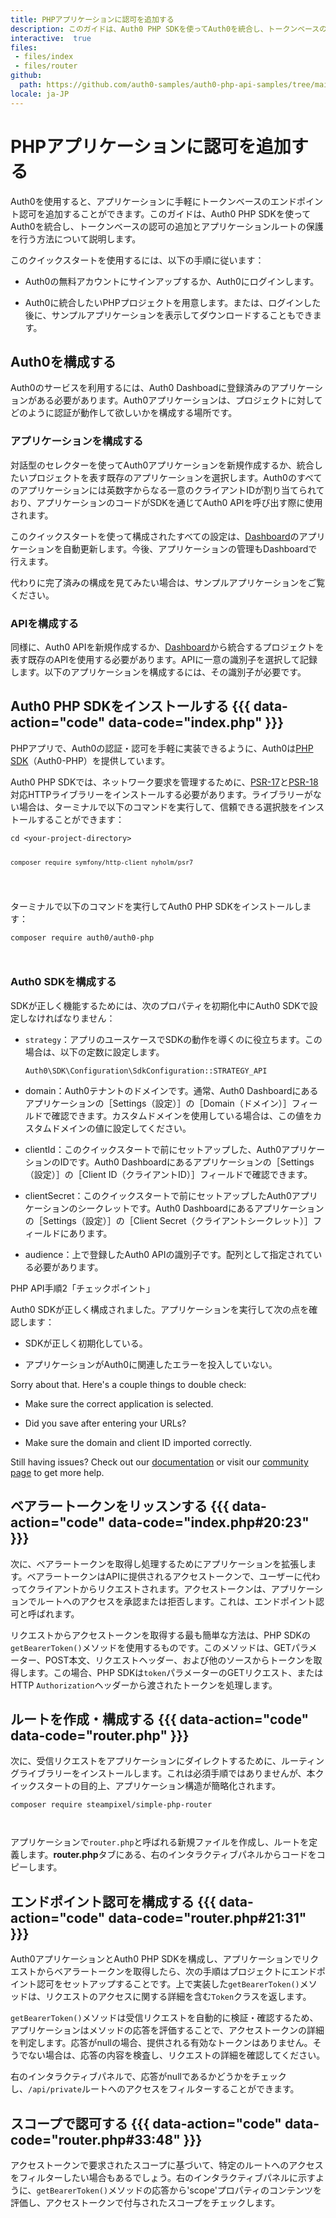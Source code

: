 ```yaml
---
title: PHPアプリケーションに認可を追加する
description: このガイドは、Auth0 PHP SDKを使ってAuth0を統合し、トークンベースの認可の追加とアプリケーションルートの保護を行う方法について説明します。
interactive:  true
files:
 - files/index
 - files/router
github:
  path: https://github.com/auth0-samples/auth0-php-api-samples/tree/main/app
locale: ja-JP
---
```


# PHPアプリケーションに認可を追加する


<p>Auth0を使用すると、アプリケーションに手軽にトークンベースのエンドポイント認可を追加することができます。このガイドは、Auth0 PHP SDKを使ってAuth0を統合し、トークンベースの認可の追加とアプリケーションルートの保護を行う方法について説明します。</p><p>このクイックスタートを使用するには、以下の手順に従います：</p><ul><li><p>Auth0の無料アカウントにサインアップするか、Auth0にログインします。</p></li><li><p>Auth0に統合したいPHPプロジェクトを用意します。または、ログインした後に、サンプルアプリケーションを表示してダウンロードすることもできます。</p></li></ul><p></p><p></p>

## Auth0を構成する


<p>Auth0のサービスを利用するには、Auth0 Dashboadに登録済みのアプリケーションがある必要があります。Auth0アプリケーションは、プロジェクトに対してどのように認証が動作して欲しいかを構成する場所です。</p><h3>アプリケーションを構成する</h3><p>対話型のセレクターを使ってAuth0アプリケーションを新規作成するか、統合したいプロジェクトを表す既存のアプリケーションを選択します。Auth0のすべてのアプリケーションには英数字からなる一意のクライアントIDが割り当てられており、アプリケーションのコードがSDKを通じてAuth0 APIを呼び出す際に使用されます。</p><p>このクイックスタートを使って構成されたすべての設定は、<a href="https://manage.auth0.com/#/">Dashboard</a>のアプリケーションを自動更新します。今後、アプリケーションの管理もDashboardで行えます。</p><p>代わりに完了済みの構成を見てみたい場合は、サンプルアプリケーションをご覧ください。</p><h3>APIを構成する</h3><p>同様に、Auth0 APIを新規作成するか、<a href="https://manage.auth0.com/#/">Dashboard</a>から統合するプロジェクトを表す既存のAPIを使用する必要があります。APIに一意の識別子を選択して記録します。以下のアプリケーションを構成するには、その識別子が必要です。</p>

## Auth0 PHP SDKをインストールする {{{ data-action="code" data-code="index.php" }}}


<p>PHPアプリで、Auth0の認証・認可を手軽に実装できるように、Auth0は<a href="https://github.com/auth0/auth0-PHP">PHP SDK</a>（Auth0-PHP）を提供しています。</p><p>Auth0 PHP SDKでは、ネットワーク要求を管理するために、<a href="https://www.php-fig.org/psr/psr-17/">PSR-17</a>と<a href="https://www.php-fig.org/psr/psr-18/">PSR-18</a>対応HTTPライブラリーをインストールする必要があります。ライブラリーがない場合は、ターミナルで以下のコマンドを実行して、信頼できる選択肢をインストールすることができます：</p><p><pre><code class="language-powershell">cd &lt;your-project-directory&gt;

    composer require symfony/http-client nyholm/psr7

</code></pre>

</p><p>ターミナルで以下のコマンドを実行してAuth0 PHP SDKをインストールします：</p><p><pre><code class="language-powershell">composer require auth0/auth0-php

</code></pre>

</p><h3>Auth0 SDKを構成する</h3><p>SDKが正しく機能するためには、次のプロパティを初期化中にAuth0 SDKで設定しなければなりません：</p><ul><li><p><code>strategy</code>：アプリのユースケースでSDKの動作を導くのに役立ちます。この場合は、以下の定数に設定します。</p><p><code>Auth0\SDK\Configuration\SdkConfiguration::STRATEGY_API</code></p></li><li><p>domain：Auth0テナントのドメインです。通常、Auth0 Dashboardにあるアプリケーションの［Settings（設定）］の［Domain（ドメイン）］フィールドで確認できます。カスタムドメインを使用している場合は、この値をカスタムドメインの値に設定してください。</p></li><li><p>clientId：このクイックスタートで前にセットアップした、Auth0アプリケーションのIDです。Auth0 Dashboardにあるアプリケーションの［Settings（設定）］の［Client ID（クライアントID）］フィールドで確認できます。</p></li><li><p>clientSecret：このクイックスタートで前にセットアップしたAuth0アプリケーションのシークレットです。Auth0 Dashboardにあるアプリケーションの［Settings（設定）］の［Client Secret（クライアントシークレット）］フィールドにあります。</p></li><li><p>audience：上で登録したAuth0 APIの識別子です。配列として指定されている必要があります。</p></li></ul><p><div class="checkpoint">PHP API手順2「チェックポイント」 <div class="checkpoint-default"><p>Auth0 SDKが正しく構成されました。アプリケーションを実行して次の点を確認します：</p><ul><li><p>SDKが正しく初期化している。</p></li><li><p>アプリケーションがAuth0に関連したエラーを投入していない。</p></li></ul><p></p></div>

  <div class="checkpoint-success"></div>

  <div class="checkpoint-failure"><p>Sorry about that. Here&#39;s a couple things to double check:</p><ul><li><p>Make sure the correct application is selected.</p></li><li><p>Did you save after entering your URLs?</p></li><li><p>Make sure the domain and client ID imported correctly.</p></li></ul><p>Still having issues? Check out our <a href="https://auth0.com/docs">documentation</a> or visit our <a href="https://community.auth0.com/">community page</a> to get more help.</p></div>

  </div></p>

## ベアラートークンをリッスンする {{{ data-action="code" data-code="index.php#20:23" }}}


<p>次に、ベアラートークンを取得し処理するためにアプリケーションを拡張します。ベアラートークンはAPIに提供されるアクセストークンで、ユーザーに代わってクライアントからリクエストされます。アクセストークンは、アプリケーションでルートへのアクセスを承認または拒否します。これは、エンドポイント認可と呼ばれます。</p><p>リクエストからアクセストークンを取得する最も簡単な方法は、PHP SDKの<code>getBearerToken()</code>メソッドを使用するものです。このメソッドは、GETパラメーター、POST本文、リクエストヘッダー、および他のソースからトークンを取得します。この場合、PHP SDKは<code>token</code>パラメーターのGETリクエスト、またはHTTP <code>Authorization</code>ヘッダーから渡されたトークンを処理します。</p>

## ルートを作成・構成する {{{ data-action="code" data-code="router.php" }}}


<p>次に、受信リクエストをアプリケーションにダイレクトするために、ルーティングライブラリーをインストールします。これは必須手順ではありませんが、本クイックスタートの目的上、アプリケーション構造が簡略化されます。</p><p><pre><code class="language-powershell">composer require steampixel/simple-php-router

</code></pre>

</p><p>アプリケーションで<code>router.php</code>と呼ばれる新規ファイルを作成し、ルートを定義します。<b>router.php</b>タブにある、右のインタラクティブパネルからコードをコピーします。</p>

## エンドポイント認可を構成する {{{ data-action="code" data-code="router.php#21:31" }}}


<p>Auth0アプリケーションとAuth0 PHP SDKを構成し、アプリケーションでリクエストからベアラートークンを取得したら、次の手順はプロジェクトにエンドポイント認可をセットアップすることです。上で実装した<code>getBearerToken()</code>メソッドは、リクエストのアクセスに関する詳細を含む<code>Token</code>クラスを返します。</p><p><code>getBearerToken()</code>メソッドは受信リクエストを自動的に検証・確認するため、アプリケーションはメソッドの応答を評価することで、アクセストークンの詳細を判定します。応答がnullの場合、提供される有効なトークンはありません。そうでない場合は、応答の内容を検査し、リクエストの詳細を確認してください。</p><p>右のインタラクティブパネルで、応答がnullであるかどうかをチェックし、<code>/api/private</code>ルートへのアクセスをフィルターすることができます。</p>

## スコープで認可する {{{ data-action="code" data-code="router.php#33:48" }}}


<p>アクセストークンで要求されたスコープに基づいて、特定のルートへのアクセスをフィルターしたい場合もあるでしょう。右のインタラクティブパネルに示すように、<code>getBearerToken()</code>メソッドの応答から&#39;scope&#39;プロパティのコンテンツを評価し、アクセストークンで付与されたスコープをチェックします。</p>
